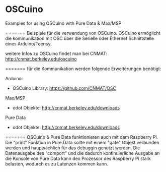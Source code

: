 OSCuino
=======

Examples for using OSCuino with Pure Data &amp; Max/MSP



=======
Beispiele für die verwendung von OSCuino.
OSCuino ermöglicht die kommunikation mit OSC über die Serielle oder  Ethernet Schnittstelle eines Arduino/Teensy. 

weitere Infos zu OSCuino findet man bei CNMAT: http://cnmat.berkeley.edu/oscuino

=======
für die Kommunikation werden folgende Erweiterungen benötigt:

Arduino:
- OSCuino Library: https://github.com/CNMAT/OSC

Max/MSP
- odot Objekte: http://cnmat.berkeley.edu/downloads

Pure Data
- odot Objekte: http://cnmat.berkeley.edu/downloads

=======
OSCuino & Pure Data funktionieren auch mit dem Raspberry Pi. Die "print" Funktion in Pure Data sollte mit einem "gate" Objekt verbunden werden und hauptsächlich für das debuggin genutzt werden. Die Datenausgabe des "comport" und die dadurch kontinuierliche Ausgabe an die Konsole von Pure Data kann den Prozessor des Raspberry Pi stark belasten, wodurch es zu  Latenzen kommen kann.

